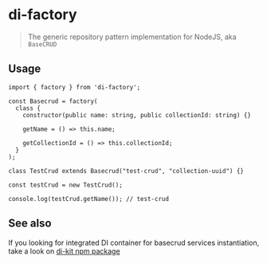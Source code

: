 # di-factory

> The generic repository pattern implementation for NodeJS, aka `BaseCRUD`

## Usage

```tsx
import { factory } from 'di-factory';

const Basecrud = factory(
  class {
    constructor(public name: string, public collectionId: string) {}
    
    getName = () => this.name;

    getCollectionId = () => this.collectionId;
  }
);

class TestCrud extends Basecrud("test-crud", "collection-uuid") {}

const testCrud = new TestCrud();

console.log(testCrud.getName()); // test-crud
```

## See also

If you looking for integrated DI container for basecrud services instantiation, take a look on [di-kit npm package](https://www.npmjs.com/package/di-kit)


